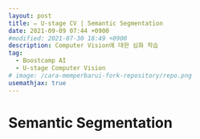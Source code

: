 ```yaml
---
layout: post
title: ✏️ U-stage CV | Semantic Segmentation
date: 2021-09-09 07:44 +0900
#modified: 2021-07-30 18:49 +0900
description: Computer Vision에 대한 심화 학습
tag:
  - Boostcamp AI
  - U-stage Computer Vision
# image: /cara-memperbarui-fork-repository/repo.png
usemathjax: true
---
```


# Semantic Segmentation

###